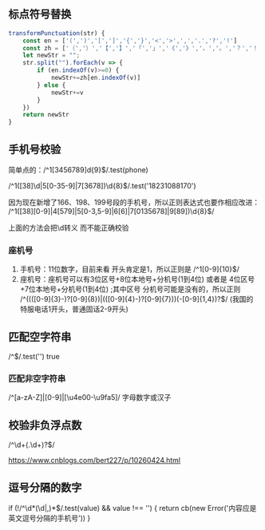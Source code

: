 ## 标点符号替换
```js
transformPunctuation(str) {
    const en = ['(',')','[',']','{','}','<','>',',','.','?','!']
    const zh = ['（','）','【','】','「','」','《','》','，','。','？','！']
    let newStr = "";
    str.split("").forEach(v => {
        if (en.indexOf(v)>=0) {
            newStr+=zh[en.indexOf(v)]
        } else {
            newStr+=v
        }
    })
    return newStr
}
```

## 手机号校验
简单点的：/^1[3456789]d{9}$/.test(phone)

/^1([38]\d|5[0-35-9]|7[3678])\d{8}$/.test('18231088170')

因为现在新增了166、198、199号段的手机号，所以正则表达式也要作相应改进：
 /^1([38][0-9]|4[579]|5[0-3,5-9]|6[6]|7[0135678]|9[89])\d{8}$/


上面的方法会把\d转义 而不能正确校验

### 座机号
1. 手机号：11位数字，目前来看 开头肯定是1，所以正则是 /^1[0-9]{10}$/
2. 座机号：座机号可以有3位区号+8位本地号+分机号(1到4位) 或者是 4位区号+7位本地号+分机号(1到4位) ;其中区号 分机号可能是没有的，所以正则 /^((([0-9]{3}-)?[0-9]{8})|(([0-9]{4}-)?[0-9]{7}))(-[0-9]{1,4})?$/
(我国的特服电话1开头，普通固话2-9开头)

## 匹配空字符串
/^$/.test('')
true

### 匹配非空字符串
/^[a-zA-Z]|[0-9]|[\u4e00-\u9fa5]/
字母数字或汉子

## 校验非负浮点数
/^\d+(\.\d+)?$/

https://www.cnblogs.com/bert227/p/10260424.html


## 逗号分隔的数字
if (!/^\d*(\d|\,)*$/.test(value) && value !== '') {
    return cb(new Error('内容应是英文逗号分隔的手机号'))
}